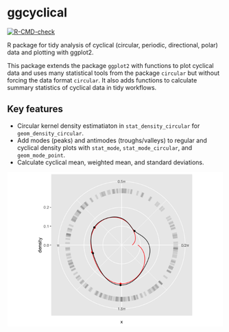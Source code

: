 # ggcyclical
<!-- badges: start -->
[![R-CMD-check](https://github.com/schwi24/ggcyclical/actions/workflows/R-CMD-check.yaml/badge.svg)](https://github.com/schwi24/ggcyclical/actions/workflows/R-CMD-check.yaml)
<!-- badges: end -->

R package for tidy analysis of cyclical (circular, periodic, directional, polar) data and plotting with ggplot2.

This package extends the package `ggplot2` with functions to plot cyclical data and uses many statistical tools from the package `circular` but without forcing the data format `circular`. It also adds functions to calculate summary statistics of cyclical data in tidy workflows.
  
## Key features
* Circular kernel density estimatiaton in `stat_density_circular` for `geom_density_circular`.
* Add modes (peaks) and antimodes (troughs/valleys) to regular and cyclical density plots with `stat_mode`, `stat_mode_circular`, and `geom_mode_point`.
* Calculate cyclical mean, weighted mean, and standard deviations.

![](man/figures/better_density-2.png)
